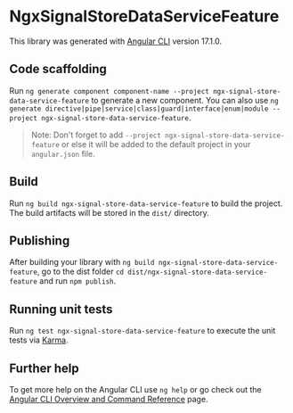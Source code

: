 # NgxSignalStoreDataServiceFeature

This library was generated with [Angular CLI](https://github.com/angular/angular-cli) version 17.1.0.

## Code scaffolding

Run `ng generate component component-name --project ngx-signal-store-data-service-feature` to generate a new component. You can also use `ng generate directive|pipe|service|class|guard|interface|enum|module --project ngx-signal-store-data-service-feature`.
> Note: Don't forget to add `--project ngx-signal-store-data-service-feature` or else it will be added to the default project in your `angular.json` file. 

## Build

Run `ng build ngx-signal-store-data-service-feature` to build the project. The build artifacts will be stored in the `dist/` directory.

## Publishing

After building your library with `ng build ngx-signal-store-data-service-feature`, go to the dist folder `cd dist/ngx-signal-store-data-service-feature` and run `npm publish`.

## Running unit tests

Run `ng test ngx-signal-store-data-service-feature` to execute the unit tests via [Karma](https://karma-runner.github.io).

## Further help

To get more help on the Angular CLI use `ng help` or go check out the [Angular CLI Overview and Command Reference](https://angular.io/cli) page.
